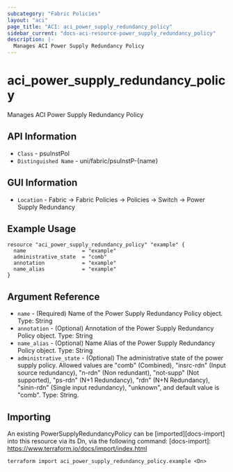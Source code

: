 ```yaml
---
subcategory: "Fabric Policies"
layout: "aci"
page_title: "ACI: aci_power_supply_redundancy_policy"
sidebar_current: "docs-aci-resource-power_supply_redundancy_policy"
description: |-
  Manages ACI Power Supply Redundancy Policy
---
```


# aci_power_supply_redundancy_policy #

Manages ACI Power Supply Redundancy Policy

## API Information ##

* `Class` - psuInstPol
* `Distinguished Name` - uni/fabric/psuInstP-{name}

## GUI Information ##

* `Location` - Fabric -> Fabric Policies -> Policies -> Switch -> Power Supply Redundancy

## Example Usage ##

```hcl
resource "aci_power_supply_redundancy_policy" "example" {
  name                  = "example"
  administrative_state  = "comb"
  annotation            = "example"
  name_alias            = "example"
}
```

## Argument Reference ##

* `name` - (Required) Name of the Power Supply Redundancy Policy object. Type: String
* `annotation` - (Optional) Annotation of the Power Supply Redundancy Policy object. Type: String
* `name_alias` - (Optional) Name Alias of the Power Supply Redundancy Policy object. Type: String
* `administrative_state` - (Optional) The administrative state of the power supply policy. Allowed values are "comb" (Combined), "insrc-rdn" (Input source redundancy), "n-rdn" (Non redundant), "not-supp" (Not supported), "ps-rdn" (N+1 Redundancy), "rdn" (N+N Redundancy), "sinin-rdn" (Single input redundancy), "unknown", and default value is "comb". Type: String.

## Importing ##

An existing PowerSupplyRedundancyPolicy can be [imported][docs-import] into this resource via its Dn, via the following command:
[docs-import]: https://www.terraform.io/docs/import/index.html

```
terraform import aci_power_supply_redundancy_policy.example <Dn>
```